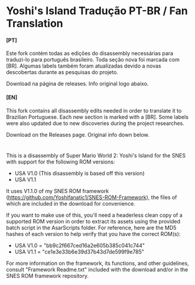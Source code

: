 # Yoshi's Island Tradução PT-BR / Fan Translation
#### [PT]

Este fork contém todas as edições do disassembly necessárias para traduzi-lo para português brasileiro.
Toda seção nova foi marcada com [BR]. Algumas labels também foram atualizadas devido a novas descobertas durante as pesquisas do projeto.

Download na página de releases. Info original logo abaixo.

#### [EN]

This fork contains all disassembly edits needed in order to translate it to Brazilian Portuguese.
Each new section is marked with a [BR]. Some labels were also updated due to new discoveries during the project researches.

Download on the Releases page. Original info down below.

#

This is a disassembly of Super Mario World 2: Yoshi's Island for the SNES with support for the following ROM versions:
- USA V1.0 (This disassembly is based off this version)
- USA V1.1

It uses V1.1.0 of my SNES ROM framework (https://github.com/Yoshifanatic1/SNES-ROM-Framework), the files of which are included in the download for convenience.

If you want to make use of this, you'll need a headerless clean copy of a supported ROM version in order to extract its assets using the provided batch script in the AsarScripts folder. For reference, here are the MD5 hashes of each version to help verify that you have the correct ROM(s):

- USA V1.0 = "bb9c2f667ced16a2e605b385c041c744"
- USA V1.1 = "ce1e3e33b6e39d37b43d7de599f9e785"

For more information on the framework, its functions, and other guidelines, consult "Framework Readme.txt" included with the download and/or in the SNES ROM framework repository.
